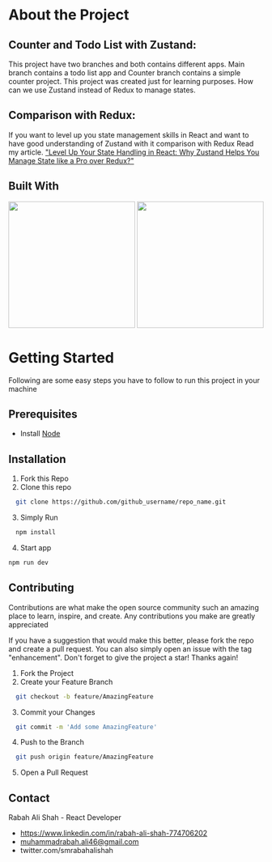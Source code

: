 
# About the Project
## Counter and Todo List with Zustand:
This project have two branches and both contains different apps. Main branch contains a todo list app and Counter branch contains a simple counter project. This project was created just for learning purposes. How can we use Zustand instead of Redux to manage states.
## Comparison with Redux:
If you want to level up you state management skills in React and want to have good understanding of Zustand with it comparison with Redux Read my article.
["Level Up Your State Handling in React: Why Zustand Helps You Manage State like a Pro over Redux?"](https://medium.com/@muhammadrabah.ali46/level-up-your-state-handling-in-react-why-zustand-helps-you-manage-state-like-a-pro-over-redux-3db4acac7ada)

## Built With

<img src="https://www.metaltoad.com/sites/default/files/styles/large_personal_photo_870x500_/public/reactlogo_4.png?itok=LXFHZrKJ" width="250"/>
<img src="https://tsh.io/wp-content/uploads/2023/02/zustand-react-small.png" width="250"/>

# Getting Started
Following are some easy steps you have to follow to run this project in your machine
## Prerequisites
* Install [Node](https://nodejs.org/en/download)

## Installation

1. Fork this Repo
2. Clone this repo

```bash
  git clone https://github.com/github_username/repo_name.git
```
3. Simply Run
```bash
  npm install
```
4. Start app
```bash
npm run dev
```

## Contributing

Contributions are what make the open source community such an amazing place to learn, inspire, and create. Any contributions you make are greatly appreciated

If you have a suggestion that would make this better, please fork the repo and create a pull request. You can also simply open an issue with the tag "enhancement". Don't forget to give the project a star! Thanks again!

1. Fork the Project
2. Create your Feature Branch
```bash
  git checkout -b feature/AmazingFeature
```
3. Commit your Changes 
```bash
  git commit -m 'Add some AmazingFeature'
```
4. Push to the Branch 
```bash
  git push origin feature/AmazingFeature
```
5. Open a Pull Request


## Contact
Rabah Ali Shah - React Developer
- https://www.linkedin.com/in/rabah-ali-shah-774706202 
- muhammadrabah.ali46@gmail.com
- twitter.com/smrabahalishah
